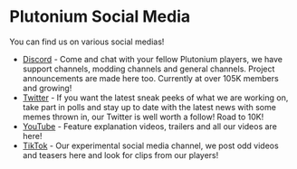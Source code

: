 # Plutonium Social Media

You can find us on various social medias!  
* [Discord](https://discord.gg/plutonium) - Come and chat with your fellow Plutonium players, we have support channels, modding channels and general channels. Project announcements are made here too. Currently at over 105K members and growing!
* [Twitter](https://twitter.com/PlutoniumMod) - If you want the latest sneak peeks of what we are working on, take part in polls and stay up to date with the latest news with some memes thrown in, our Twitter is well worth a follow! Road to 10K!
* [YouTube](https://youtube.com/PlutoniumProject) - Feature explanation videos, trailers and all our videos are here!
* [TikTok](https://tiktok.com/@plutonium.pw) - Our experimental social media channel, we post odd videos and teasers here and look for clips from our players!